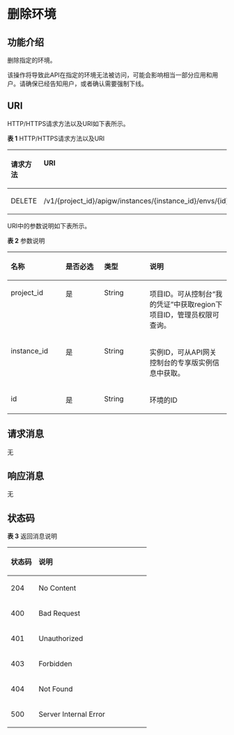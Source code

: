 # 删除环境<a name="ZH-CN_TOPIC_0000001082221265"></a>

## 功能介绍<a name="zh-cn_topic_0225568851_section46666531"></a>

删除指定的环境。

该操作将导致此API在指定的环境无法被访问，可能会影响相当一部分应用和用户。请确保已经告知用户，或者确认需要强制下线。

## URI<a name="zh-cn_topic_0225568851_section17345600"></a>

HTTP/HTTPS请求方法以及URI如下表所示。

**表 1**  HTTP/HTTPS请求方法以及URI

<a name="zh-cn_topic_0225568851_table34653453"></a>
<table><thead align="left"><tr id="zh-cn_topic_0225568851_row50089110"><th class="cellrowborder" valign="top" width="20%" id="mcps1.2.3.1.1"><p id="zh-cn_topic_0225568851_p30686111"><a name="zh-cn_topic_0225568851_p30686111"></a><a name="zh-cn_topic_0225568851_p30686111"></a>请求方法</p>
</th>
<th class="cellrowborder" valign="top" width="80%" id="mcps1.2.3.1.2"><p id="zh-cn_topic_0225568851_p2547097"><a name="zh-cn_topic_0225568851_p2547097"></a><a name="zh-cn_topic_0225568851_p2547097"></a>URI</p>
</th>
</tr>
</thead>
<tbody><tr id="zh-cn_topic_0225568851_row4988332"><td class="cellrowborder" valign="top" width="20%" headers="mcps1.2.3.1.1 "><p id="zh-cn_topic_0225568851_p1401727"><a name="zh-cn_topic_0225568851_p1401727"></a><a name="zh-cn_topic_0225568851_p1401727"></a>DELETE</p>
</td>
<td class="cellrowborder" valign="top" width="80%" headers="mcps1.2.3.1.2 "><p id="zh-cn_topic_0225568851_p46431034"><a name="zh-cn_topic_0225568851_p46431034"></a><a name="zh-cn_topic_0225568851_p46431034"></a>/v1/{project_id}/apigw/instances/{instance_id}/envs/{id}</p>
</td>
</tr>
</tbody>
</table>

URI中的参数说明如下表所示。

**表 2**  参数说明

<a name="zh-cn_topic_0225568851_table2817414"></a>
<table><thead align="left"><tr id="zh-cn_topic_0225568851_row39899899"><th class="cellrowborder" valign="top" width="25%" id="mcps1.2.5.1.1"><p id="zh-cn_topic_0225568851_p10666353"><a name="zh-cn_topic_0225568851_p10666353"></a><a name="zh-cn_topic_0225568851_p10666353"></a>名称</p>
</th>
<th class="cellrowborder" valign="top" width="17.580000000000002%" id="mcps1.2.5.1.2"><p id="zh-cn_topic_0225568851_p58668264"><a name="zh-cn_topic_0225568851_p58668264"></a><a name="zh-cn_topic_0225568851_p58668264"></a>是否必选</p>
</th>
<th class="cellrowborder" valign="top" width="20.72%" id="mcps1.2.5.1.3"><p id="zh-cn_topic_0225568851_p54508935"><a name="zh-cn_topic_0225568851_p54508935"></a><a name="zh-cn_topic_0225568851_p54508935"></a>类型</p>
</th>
<th class="cellrowborder" valign="top" width="36.7%" id="mcps1.2.5.1.4"><p id="zh-cn_topic_0225568851_p53147639"><a name="zh-cn_topic_0225568851_p53147639"></a><a name="zh-cn_topic_0225568851_p53147639"></a>说明</p>
</th>
</tr>
</thead>
<tbody><tr id="zh-cn_topic_0225568851_row182051320104820"><td class="cellrowborder" valign="top" width="25%" headers="mcps1.2.5.1.1 "><p id="zh-cn_topic_0225568851_p55878963"><a name="zh-cn_topic_0225568851_p55878963"></a><a name="zh-cn_topic_0225568851_p55878963"></a>project_id</p>
</td>
<td class="cellrowborder" valign="top" width="17.580000000000002%" headers="mcps1.2.5.1.2 "><p id="zh-cn_topic_0225568851_p29902160"><a name="zh-cn_topic_0225568851_p29902160"></a><a name="zh-cn_topic_0225568851_p29902160"></a>是</p>
</td>
<td class="cellrowborder" valign="top" width="20.72%" headers="mcps1.2.5.1.3 "><p id="zh-cn_topic_0225568851_p6155914"><a name="zh-cn_topic_0225568851_p6155914"></a><a name="zh-cn_topic_0225568851_p6155914"></a>String</p>
</td>
<td class="cellrowborder" valign="top" width="36.7%" headers="mcps1.2.5.1.4 "><p id="zh-cn_topic_0225568851_p28867016"><a name="zh-cn_topic_0225568851_p28867016"></a><a name="zh-cn_topic_0225568851_p28867016"></a>项目ID。可从控制台“我的凭证”中获取region下项目ID，管理员权限可查询。</p>
</td>
</tr>
<tr id="zh-cn_topic_0225568851_row1074518196489"><td class="cellrowborder" valign="top" width="25%" headers="mcps1.2.5.1.1 "><p id="zh-cn_topic_0225568851_p1780913159538"><a name="zh-cn_topic_0225568851_p1780913159538"></a><a name="zh-cn_topic_0225568851_p1780913159538"></a>instance_id</p>
</td>
<td class="cellrowborder" valign="top" width="17.580000000000002%" headers="mcps1.2.5.1.2 "><p id="zh-cn_topic_0225568851_p9809215115310"><a name="zh-cn_topic_0225568851_p9809215115310"></a><a name="zh-cn_topic_0225568851_p9809215115310"></a>是</p>
</td>
<td class="cellrowborder" valign="top" width="20.72%" headers="mcps1.2.5.1.3 "><p id="zh-cn_topic_0225568851_p1280914152538"><a name="zh-cn_topic_0225568851_p1280914152538"></a><a name="zh-cn_topic_0225568851_p1280914152538"></a>String</p>
</td>
<td class="cellrowborder" valign="top" width="36.7%" headers="mcps1.2.5.1.4 "><p id="zh-cn_topic_0225568851_p1880914157537"><a name="zh-cn_topic_0225568851_p1880914157537"></a><a name="zh-cn_topic_0225568851_p1880914157537"></a>实例ID，可从API网关控制台的专享版实例信息中获取。</p>
</td>
</tr>
<tr id="zh-cn_topic_0225568851_row9991520"><td class="cellrowborder" valign="top" width="25%" headers="mcps1.2.5.1.1 "><p id="zh-cn_topic_0225568851_p4006761"><a name="zh-cn_topic_0225568851_p4006761"></a><a name="zh-cn_topic_0225568851_p4006761"></a>id</p>
</td>
<td class="cellrowborder" valign="top" width="17.580000000000002%" headers="mcps1.2.5.1.2 "><p id="zh-cn_topic_0225568851_p56112186"><a name="zh-cn_topic_0225568851_p56112186"></a><a name="zh-cn_topic_0225568851_p56112186"></a>是</p>
</td>
<td class="cellrowborder" valign="top" width="20.72%" headers="mcps1.2.5.1.3 "><p id="zh-cn_topic_0225568851_p48793212"><a name="zh-cn_topic_0225568851_p48793212"></a><a name="zh-cn_topic_0225568851_p48793212"></a>String</p>
</td>
<td class="cellrowborder" valign="top" width="36.7%" headers="mcps1.2.5.1.4 "><p id="zh-cn_topic_0225568851_p59936086"><a name="zh-cn_topic_0225568851_p59936086"></a><a name="zh-cn_topic_0225568851_p59936086"></a>环境的ID</p>
</td>
</tr>
</tbody>
</table>

## 请求消息<a name="zh-cn_topic_0225568851_section21892675"></a>

无

## 响应消息<a name="zh-cn_topic_0225568851_section28476231"></a>

无

## 状态码<a name="zh-cn_topic_0225568851_section62816349"></a>

**表 3**  返回消息说明

<a name="zh-cn_topic_0225568851_table49830901"></a>
<table><thead align="left"><tr id="zh-cn_topic_0225568851_row9625088"><th class="cellrowborder" valign="top" width="20%" id="mcps1.2.3.1.1"><p id="zh-cn_topic_0225568851_p41434644"><a name="zh-cn_topic_0225568851_p41434644"></a><a name="zh-cn_topic_0225568851_p41434644"></a>状态码</p>
</th>
<th class="cellrowborder" valign="top" width="80%" id="mcps1.2.3.1.2"><p id="zh-cn_topic_0225568851_p762997"><a name="zh-cn_topic_0225568851_p762997"></a><a name="zh-cn_topic_0225568851_p762997"></a>说明</p>
</th>
</tr>
</thead>
<tbody><tr id="zh-cn_topic_0225568851_row61802762"><td class="cellrowborder" valign="top" width="20%" headers="mcps1.2.3.1.1 "><p id="zh-cn_topic_0225568851_p39967803"><a name="zh-cn_topic_0225568851_p39967803"></a><a name="zh-cn_topic_0225568851_p39967803"></a>204</p>
</td>
<td class="cellrowborder" valign="top" width="80%" headers="mcps1.2.3.1.2 "><p id="zh-cn_topic_0225568851_p16166642"><a name="zh-cn_topic_0225568851_p16166642"></a><a name="zh-cn_topic_0225568851_p16166642"></a>No Content</p>
</td>
</tr>
<tr id="zh-cn_topic_0225568851_row11282050"><td class="cellrowborder" valign="top" width="20%" headers="mcps1.2.3.1.1 "><p id="zh-cn_topic_0225568851_p41430842"><a name="zh-cn_topic_0225568851_p41430842"></a><a name="zh-cn_topic_0225568851_p41430842"></a>400</p>
</td>
<td class="cellrowborder" valign="top" width="80%" headers="mcps1.2.3.1.2 "><p id="zh-cn_topic_0225568851_p455018"><a name="zh-cn_topic_0225568851_p455018"></a><a name="zh-cn_topic_0225568851_p455018"></a>Bad Request</p>
</td>
</tr>
<tr id="zh-cn_topic_0225568851_row4095167"><td class="cellrowborder" valign="top" width="20%" headers="mcps1.2.3.1.1 "><p id="zh-cn_topic_0225568851_p63273111"><a name="zh-cn_topic_0225568851_p63273111"></a><a name="zh-cn_topic_0225568851_p63273111"></a>401</p>
</td>
<td class="cellrowborder" valign="top" width="80%" headers="mcps1.2.3.1.2 "><p id="zh-cn_topic_0225568851_p24848380"><a name="zh-cn_topic_0225568851_p24848380"></a><a name="zh-cn_topic_0225568851_p24848380"></a>Unauthorized</p>
</td>
</tr>
<tr id="zh-cn_topic_0225568851_row22308830"><td class="cellrowborder" valign="top" width="20%" headers="mcps1.2.3.1.1 "><p id="zh-cn_topic_0225568851_p62184833"><a name="zh-cn_topic_0225568851_p62184833"></a><a name="zh-cn_topic_0225568851_p62184833"></a>403</p>
</td>
<td class="cellrowborder" valign="top" width="80%" headers="mcps1.2.3.1.2 "><p id="zh-cn_topic_0225568851_p3806692"><a name="zh-cn_topic_0225568851_p3806692"></a><a name="zh-cn_topic_0225568851_p3806692"></a>Forbidden</p>
</td>
</tr>
<tr id="zh-cn_topic_0225568851_row34260229"><td class="cellrowborder" valign="top" width="20%" headers="mcps1.2.3.1.1 "><p id="zh-cn_topic_0225568851_p23615147"><a name="zh-cn_topic_0225568851_p23615147"></a><a name="zh-cn_topic_0225568851_p23615147"></a>404</p>
</td>
<td class="cellrowborder" valign="top" width="80%" headers="mcps1.2.3.1.2 "><p id="zh-cn_topic_0225568851_p33778791"><a name="zh-cn_topic_0225568851_p33778791"></a><a name="zh-cn_topic_0225568851_p33778791"></a>Not Found</p>
</td>
</tr>
<tr id="zh-cn_topic_0225568851_row35573663"><td class="cellrowborder" valign="top" width="20%" headers="mcps1.2.3.1.1 "><p id="zh-cn_topic_0225568851_p62894484"><a name="zh-cn_topic_0225568851_p62894484"></a><a name="zh-cn_topic_0225568851_p62894484"></a>500</p>
</td>
<td class="cellrowborder" valign="top" width="80%" headers="mcps1.2.3.1.2 "><p id="zh-cn_topic_0225568851_p14947689"><a name="zh-cn_topic_0225568851_p14947689"></a><a name="zh-cn_topic_0225568851_p14947689"></a>Server Internal Error</p>
</td>
</tr>
</tbody>
</table>

